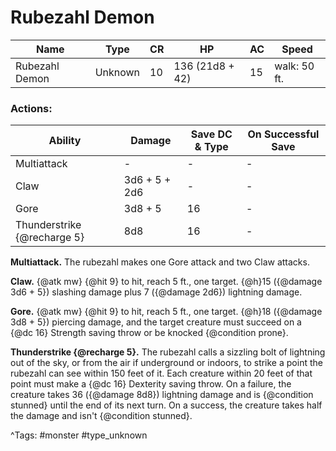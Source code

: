 # Rubezahl Demon

| Name | Type | CR | HP | AC | Speed |
|------|------|----|----|----|-------|
| Rubezahl Demon | Unknown | 10 | 136 (21d8 + 42) | 15 | walk: 50 ft. |

### Actions:

| Ability | Damage | Save DC & Type | On Successful Save |
|---------|--------|----------------|--------------------|
| Multiattack | - | - | - |
| Claw | 3d6 + 5 + 2d6 | - | - |
| Gore | 3d8 + 5 | 16 | - |
| Thunderstrike {@recharge 5} | 8d8 | 16 | - |


**Multiattack.** The rubezahl makes one Gore attack and two Claw attacks.

**Claw.** {@atk mw} {@hit 9} to hit, reach 5 ft., one target. {@h}15 ({@damage 3d6 + 5}) slashing damage plus 7 ({@damage 2d6}) lightning damage.

**Gore.** {@atk mw} {@hit 9} to hit, reach 5 ft., one target. {@h}18 ({@damage 3d8 + 5}) piercing damage, and the target creature must succeed on a {@dc 16} Strength saving throw or be knocked {@condition prone}.

**Thunderstrike {@recharge 5}.** The rubezahl calls a sizzling bolt of lightning out of the sky, or from the air if underground or indoors, to strike a point the rubezahl can see within 150 feet of it. Each creature within 20 feet of that point must make a {@dc 16} Dexterity saving throw. On a failure, the creature takes 36 ({@damage 8d8}) lightning damage and is {@condition stunned} until the end of its next turn. On a success, the creature takes half the damage and isn't {@condition stunned}.

^Tags: #monster #type_unknown